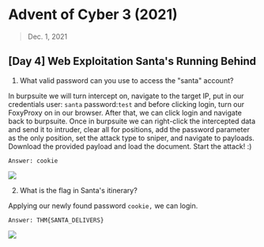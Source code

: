 # Advent of Cyber 3 (2021)

> Dec. 1, 2021

## [Day 4] Web Exploitation Santa's Running Behind

1. What valid password can you use to access the "santa" account?

In burpsuite we will turn intercept on, navigate to the target IP, put in our credentials user: `santa` password:`test` and before clicking login, turn our FoxyProxy on in our browser. After that, we can click login and navigate back to burpsuite. Once in burpsuite we can right-click the intercepted data and send it to intruder, clear all for positions, add the password parameter as the only position, set the attack type to sniper, and navigate to payloads. Download the provided payload and load the document. Start the attack! :)

`Answer: cookie`

![](screenshots/AOC3_day4-1.png)

2. What is the flag in Santa's itinerary?

Applying our newly found password `cookie,` we can login. 

`Answer: THM{SANTA_DELIVERS}`

![](screenshots/AOC3_day4-2.png)